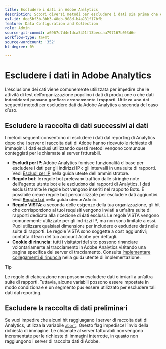```yaml
---
title: Escludere i dati in Adobe Analytics
description: Scopri diversi metodi per escludere i dati sia prima che dopo la raccolta.
exl-id: dee5bf3b-8bb3-48eb-908d-b4a981f17bfb
feature: Data Configuration and Collection
role: Admin
source-git-commit: a6967c7d4e1dca5491f13beccaa797167b503d6e
workflow-type: tm+mt
source-wordcount: '352'
ht-degree: 0%

---
```


# Escludere i dati in Adobe Analytics

L’esclusione dei dati viene comunemente utilizzata per impedire che le attività di test dell’organizzazione popolino i dati di produzione o che dati indesiderati possano gonfiare erroneamente i rapporti. Utilizza uno dei seguenti metodi per escludere dati da Adobe Analytics a seconda del caso d’uso.

## Escludere la raccolta di dati successivi ai dati

I metodi seguenti consentono di escludere i dati dal reporting di Analytics dopo che i server di raccolta dati di Adobe hanno ricevuto le richieste di immagini. I dati esclusi utilizzando questi metodi vengono comunque conteggiati per le chiamate al server fatturabili.

* **Escludi per IP**: Adobe Analytics fornisce funzionalità di base per escludere i dati per gli indirizzi IP o gli intervalli in una suite di rapporti. Vedi [Escludi per IP](/help/admin/tools/exclude-ip.md) nella guida utente dell&#39;amministratore.
* **Regole bot**: le regole bot prelevano traffico dalle stringhe note dell&#39;agente utente bot e le escludono dai rapporti di Analytics. I dati esclusi tramite le regole bot vengono inseriti nel rapporto Bots. È possibile creare regole bot personalizzate per escludere dati aggiuntivi. Vedi [Regole bot](/help/admin/tools/manage-rs/edit-settings/general/bot-removal/bot-rules.md) nella guida utente Admin.
* **Regole VISTA**: a seconda delle esigenze della tua organizzazione, gli hit che corrispondono ai tuoi requisiti vengono inviati a un&#39;altra suite di rapporti dedicata alla ricezione di dati esclusi. Le regole VISTA vengono comunemente utilizzate per gli indirizzi IP, ma non sono limitate a essi. Puoi utilizzare qualsiasi dimensione per includere o escludere dati nelle suite di rapporti. Le regole VISTA sono soggette a costi aggiuntivi; contatta il team del tuo account Adobe per dettagli.
* **Cookie di rinuncia**: tutti i visitatori del sito possono rinunciare volontariamente al tracciamento in Adobe Analytics visitando una pagina specifica del server di tracciamento. Consulta [Implementare collegamenti di rinuncia](/help/implement/js/opt-out.md) nella guida utente di implementazione.

>[!TIP]
>
>Le regole di elaborazione non possono escludere dati o inviarli a un’altra suite di rapporti. Tuttavia, alcune variabili possono essere impostate in modo condizionale e un segmento può essere utilizzato per escludere tali dati dal reporting.

## Escludere la raccolta di dati preliminari

Se vuoi impedire che alcuni hit raggiungano i server di raccolta dati di Analytics, utilizza la variabile [`abort`](/help/implement/vars/config-vars/abort.md). Questo flag impedisce l’invio della richiesta di immagine. Le chiamate al server fatturabili non vengono incrementate per le richieste di immagini interrotte, in quanto non raggiungono i server di raccolta dati di Adobe.
